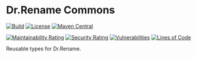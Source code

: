 # Dr.Rename Commons

[![Build](https://github.com/drrename/drrename-commons/actions/workflows/build.yml/badge.svg)](https://github.com/drrename/drrename-commons/actions/workflows/build.yml) [![License](https://img.shields.io/github/license/drrename/drrename-commons.svg)](https://github.com/drrename/drrename-commons/blob/master/LICENSE) [![Maven Central](https://maven-badges.herokuapp.com/maven-central/io.github.drrename/drrename-commons/badge.svg)](https://maven-badges.herokuapp.com/maven-central/io.github.drrename/drrename-commons)

[![Maintainability Rating](https://sonarcloud.io/api/project_badges/measure?project=Tools1000_drrename-commons&metric=sqale_rating)](https://sonarcloud.io/summary/new_code?id=Tools1000_drrename-commons)
[![Security Rating](https://sonarcloud.io/api/project_badges/measure?project=Tools1000_drrename-commons&metric=security_rating)](https://sonarcloud.io/summary/new_code?id=Tools1000_drrename-commons)
[![Vulnerabilities](https://sonarcloud.io/api/project_badges/measure?project=Tools1000_drrename-commons&metric=vulnerabilities)](https://sonarcloud.io/summary/new_code?id=Tools1000_drrename-commons)
[![Lines of Code](https://sonarcloud.io/api/project_badges/measure?project=Tools1000_drrename-commons&metric=ncloc)](https://sonarcloud.io/summary/new_code?id=Tools1000_drrename-commons)

Reusable types for Dr.Rename.

